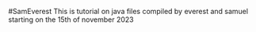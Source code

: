 #SamEverest
This is tutorial on java files compiled by everest and samuel starting on the 15th of november 2023
